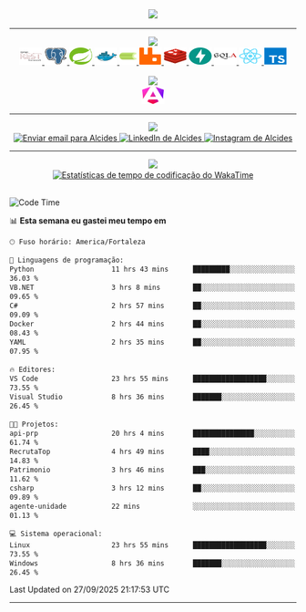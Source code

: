<section align="center">
  <a href="https://github.com/alcides07">
    <img src="https://readme-typing-svg.herokuapp.com/?center=true&font=Lilita+One&size=30&duration=2500&color=EC90EF&lines=Dev.+backend+❤️;Revisão+de+código+❤️">
  </a>
</section>

<hr>

<section align="center">
  <a href="https://github.com/alcides07">
    <img src="https://readme-typing-svg.herokuapp.com/?size=20&center=true&color=EC90EF&font=Lilita+One&lines=Stacks:">  
    <div>
      <img alt="Django REST" height="30" width="40" src="https://github.com/devicons/devicon/blob/master/icons/djangorest/djangorest-original-wordmark.svg">
      <img alt="PostgreSQL" height="30" width="40" src="https://github.com/devicons/devicon/blob/master/icons/postgresql/postgresql-original.svg">
      <img alt="Spring Boot" height="30" width="40" src="https://github.com/devicons/devicon/blob/master/icons/spring/spring-original.svg">
      <img alt="Docker" height="30" width="40" src="https://github.com/devicons/devicon/blob/master/icons/docker/docker-original.svg">
      <img alt="Celery" height="30" width="30" src="https://github.com/celery/celery/blob/main/docs/images/celery_512.png">
      <img alt="RabbitMQ" height="30" width="40" src="https://github.com/devicons/devicon/blob/master/icons/rabbitmq/rabbitmq-original.svg">
      <img alt="Redis" height="30" width="40" src="https://github.com/devicons/devicon/blob/master/icons/redis/redis-original.svg">
      <img alt="FastAPI" height="30" width="40" src="https://github.com/devicons/devicon/blob/master/icons/fastapi/fastapi-original.svg">
      <img alt="SQLAlchemy" height="30" width="40" src="https://github.com/devicons/devicon/blob/master/icons/sqlalchemy/sqlalchemy-original.svg">
      <img alt="React" height="30" width="40" src="https://github.com/devicons/devicon/blob/master/icons/react/react-original.svg">
      <img alt="TypeScript" height="30" width="40" src="https://github.com/devicons/devicon/blob/master/icons/typescript/typescript-original.svg">
    </div>
  </a>
</section>

<br>

<section align="center">
  <a href="https://github.com/alcides07">
    <img src="https://readme-typing-svg.herokuapp.com/?size=20&center=true&color=EC90EF&font=Lilita+One&lines=Estudando:">
    <div>
      <img alt="Angular" height="30" width="40" src="https://github.com/devicons/devicon/blob/master/icons/angular/angular-original.svg">
    </div>
  </a>
</section>

<hr>

<section align="center">
  <a href="https://github.com/alcides07">
    <img src="https://readme-typing-svg.herokuapp.com/?size=20&center=true&color=EC90EF&font=Lilita+One&lines=Contatos:">
  </a>
  <div>    
    <a href="mailto:alcidesdantasdj@gmail.com">
      <img src="https://img.shields.io/badge/Gmail-%23ec90ef?style=for-the-badge&labelColor=621466&logo=gmail&color=8A2A8F&logoColor=white" alt="Enviar email para Alcides"/>
    </a> 
    <a href="https://www.linkedin.com/in/alcides-dantas/" target="_blank" rel="noopener noreferrer">
      <img src="https://img.shields.io/badge/Linkedin-%23ec90ef?style=for-the-badge&labelColor=621466&color=8A2A8F&logoColor=white" alt="LinkedIn de Alcides"/>
    </a>
    <a href="https://instagram.com/alcides07" target="_blank" rel="noopener noreferrer">
      <img src="https://img.shields.io/badge/Instagram-%23ec90ef?style=for-the-badge&labelColor=621466&logo=instagram&color=8A2A8F&logoColor=white" alt="Instagram de Alcides"/>
    </a>
  </div>
</section>

<hr>

<section align="center">
  <a href="https://github.com/alcides07">
    <img src="https://readme-typing-svg.herokuapp.com/?size=20&center=true&color=EC90EF&font=Lilita+One&lines=Métricas:">
    <div>
      <img height="180em" src="https://github-readme-stats-alcides07s-projects.vercel.app/api/wakatime?username=alcides07&theme=radical&border_radius=5&title_color=EC90EF&text_color=EFEFEF&langs_count=5" alt="Estatísticas de tempo de codificação do WakaTime"/>
    </div>
  </a>
</section>

<br>

<!--START_SECTION:waka-->
![Code Time](http://img.shields.io/badge/Code%20Time-679%20hrs%204%20mins-blue)

📊 **Esta semana eu gastei meu tempo em** 

```text
🕑︎ Fuso horário: America/Fortaleza

💬 Linguagens de programação: 
Python                   11 hrs 43 mins      █████████░░░░░░░░░░░░░░░░   36.03 % 
VB.NET                   3 hrs 8 mins        ██░░░░░░░░░░░░░░░░░░░░░░░   09.65 % 
C#                       2 hrs 57 mins       ██░░░░░░░░░░░░░░░░░░░░░░░   09.09 % 
Docker                   2 hrs 44 mins       ██░░░░░░░░░░░░░░░░░░░░░░░   08.43 % 
YAML                     2 hrs 35 mins       ██░░░░░░░░░░░░░░░░░░░░░░░   07.95 % 

🔥 Editores: 
VS Code                  23 hrs 55 mins      ██████████████████░░░░░░░   73.55 % 
Visual Studio            8 hrs 36 mins       ███████░░░░░░░░░░░░░░░░░░   26.45 % 

🐱‍💻 Projetos: 
api-prp                  20 hrs 4 mins       ███████████████░░░░░░░░░░   61.74 % 
RecrutaTop               4 hrs 49 mins       ████░░░░░░░░░░░░░░░░░░░░░   14.83 % 
Patrimonio               3 hrs 46 mins       ███░░░░░░░░░░░░░░░░░░░░░░   11.62 % 
csharp                   3 hrs 12 mins       ██░░░░░░░░░░░░░░░░░░░░░░░   09.89 % 
agente-unidade           22 mins             ░░░░░░░░░░░░░░░░░░░░░░░░░   01.13 % 

💻 Sistema operacional: 
Linux                    23 hrs 55 mins      ██████████████████░░░░░░░   73.55 % 
Windows                  8 hrs 36 mins       ███████░░░░░░░░░░░░░░░░░░   26.45 % 
```


 Last Updated on 27/09/2025 21:17:53 UTC
<!--END_SECTION:waka-->

<hr>
